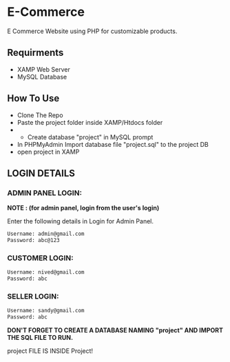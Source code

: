 # E-Commerce
E Commerce Website using PHP for customizable products.

## Requirments
- XAMP Web Server
- MySQL Database

##  How To Use
- Clone The Repo
- Paste the project folder inside XAMP/Htdocs folder
- - Create database "project" in MySQL prompt
- In PHPMyAdmin Import database file "project.sql" to the project DB
- open project in XAMP


##                         LOGIN DETAILS  

### ADMIN PANEL LOGIN:

**NOTE : (for admin panel, login from the user's login)**

Enter the following details in Login for Admin Panel.

```sh
Username: admin@gmail.com
Password: abc@123
```
### CUSTOMER LOGIN:
```sh
Username: nived@gmail.com
Password: abc
```
### SELLER LOGIN:
```sh
Username: sandy@gmail.com
Password: abc
```
**DON'T FORGET TO CREATE A DATABASE NAMING "project" AND IMPORT THE SQL FILE TO RUN.**

project FILE IS INSIDE Project!
